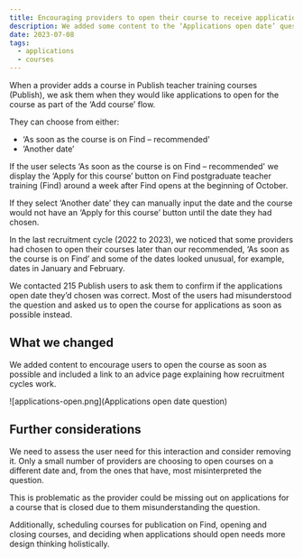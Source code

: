 ```yaml
---
title: Encouraging providers to open their course to receive applications as soon as possible
description: We added some content to the ‘Applications open date’ question to encourage providers to open their course as soon as it’s on Find
date: 2023-07-08
tags:
  - applications
  - courses
---
```


When a provider adds a course in Publish teacher training courses (Publish), we ask them when they would like applications to open for the course as part of the ‘Add course’ flow.

They can choose from either:

- ‘As soon as the course is on Find – recommended'
- ‘Another date’

If the user selects ‘As soon as the course is on Find – recommended' we display the ‘Apply for this course’ button on Find postgraduate teacher training (Find) around a week after Find opens at the beginning of October.

If they select ‘Another date’ they can manually input the date and the course would not have an ‘Apply for this course’ button until the date they had chosen.

In the last recruitment cycle (2022 to 2023), we noticed that some providers had chosen to open their courses later than our recommended, ‘As soon as the course is on Find’ and some of the dates looked unusual, for example, dates in January and February.

We contacted 215 Publish users to ask them to confirm if the applications open date they’d chosen was correct. Most of the users had misunderstood the question and asked us to open the course for applications as soon as possible instead.

## What we changed

We added content to encourage users to open the course as soon as possible and included a link to an advice page explaining how recruitment cycles work.

![applications-open.png](Applications open date question)

## Further considerations

We need to assess the user need for this interaction and consider removing it. Only a small number of providers are choosing to open courses on a different date and, from the ones that have, most misinterpreted the question.

This is problematic as the provider could be missing out on applications for a course that is closed due to them misunderstanding the question.

Additionally, scheduling courses for publication on Find, opening and closing courses, and deciding when applications should open needs more design thinking holistically.
